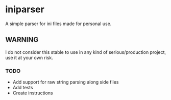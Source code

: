 # iniparser

A simple parser for ini files made for personal use.

## WARNING

I do not consider this stable to use in any kind of serious/production project, use it at your own risk.

### TODO

- Add support for raw string parsing along side files<br />
- Add tests
- Create instructions
